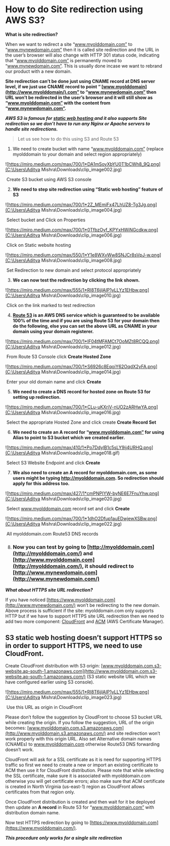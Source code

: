 # How to do Site redirection using AWS S3?

 

 

**What is site redirection?** 

When we want to redirect a site “www.myolddomain.com” to “www.mynewdomain.com” then it is called site redirection and the URL in the user’s browser will also change with HTTP 301 status code, indicating that “www.myolddomain.com” is permanently moved to “www.mynewdomain.com”. This is usually done incase we want to rebrand our product with a new domain.

**Site redirection can’t be done just using CNAME record at DNS server level, if we just use CNAME record to point “ [www.myolddomain](http://www.myolddomain/).com” to “www.mynewdomain.com” then URL won’t be redirected in the user’s browser and it will still show as “www.myolddomain.com” with the content from “www.mynewdomain.com”.**

***AWS S3 is famous for [static web hosting ](https://medium.com/tensult/host-a-static-website-2129275f145f)and it also supports Site redirection so we don’t have to run any Nginx or Apache servers to handle site redirections.***

> Let us see how to do this using S3 and Route 53

1. We need to create bucket with name “www.myolddomain.com” (replace myolddomain to your domain and select region appropriately)

 

![https://miro.medium.com/max/700/1*DA1mSovXbYU0T1bCWh8_9Q.png](C:\Users\Aditya Mishra\Downloads\clip_image002.jpg)

​                                                       Create S3 bucket using AWS S3 console

2. **We need to step site redirection using “Static web hosting” feature of S3**

 

![https://miro.medium.com/max/700/1*2Z_MEmiFx47LhUZ8-Tg3Jg.png](C:\Users\Aditya Mishra\Downloads\clip_image004.jpg)

​                                                         Select bucket and Click on Properties

 

![https://miro.medium.com/max/700/1*0TfbzOyf_KPYxHWiNGcdkw.png](C:\Users\Aditya Mishra\Downloads\clip_image006.jpg)

​                                                            Click on Static website hosting

 

![https://miro.medium.com/max/550/1*Y1e8WXvWw8SNJCr8sVpJ-w.png](C:\Users\Aditya Mishra\Downloads\clip_image008.jpg)

​                                    Set Redirection to new domain and select protocol appropriately

 

 

 

 

3. **We can now test the redirection by clicking the link shown.**

 

![https://miro.medium.com/max/555/1*RI8T6jjlAIP1yLLYz1EHbw.png](C:\Users\Aditya Mishra\Downloads\clip_image010.jpg)

​                                                 Click on the link marked to test redirection



4. **[Route 53](https://aws.amazon.com/route53/) is an AWS DNS service which is guaranteed to be available 100% of the time and if you are using Route 53 for your domain then do the following, else you can set the above URL as CNAME in your domain using your domain registerer.**

 

![https://miro.medium.com/max/700/1*IF04tMFAMCt7OoMZt8RCQQ.png](C:\Users\Aditya Mishra\Downloads\clip_image012.jpg)

​                                                        From Route 53 Console click **Create Hosted Zone**

 

 

![https://miro.medium.com/max/700/1*S6926c8EqoiY62OqdX2yFA.png](C:\Users\Aditya Mishra\Downloads\clip_image014.jpg)

​                                                        Enter your old domain name and click **Create**

5. **We need to create a DNS record for hosted zone on Route 53 for setting up redirection.**

 

![https://miro.medium.com/max/700/1*CLu-uKXriV-nUO2zARHwYA.png](C:\Users\Aditya Mishra\Downloads\clip_image016.jpg)

​                                Select the appropriate Hosted Zone and click create **Create Record Set**



6. **We need to create an A record for “www.myolddomain.com” for using Alias to point to S3 bucket which we created earlier.**

 

![https://miro.medium.com/max/410/1*Po7DdylB1c5sLY9ij4URHQ.png](C:\Users\Aditya Mishra\Downloads\clip_image018.gif)

​                                             Select S3 Website Endpoint and click **Create**



7. **We also need to create an A record for myolddomain.com, as some users might be typing http://myolddomain.com. So redirection should apply for this address too.**

 

![https://miro.medium.com/max/427/1*cmPNPIYW-byNE6E7FnuYhw.png](C:\Users\Aditya Mishra\Downloads\clip_image020.jpg)

​                                      Select www.myolddomain.com record set and click **Create**

 

![https://miro.medium.com/max/700/1*1dhO2Dfup1auEDwjewXSBw.png](C:\Users\Aditya Mishra\Downloads\clip_image022.jpg)

​                                                      All myolddomain.com Route53 DNS records



8. ### Now you can test by going to [http://myolddomain.com](http://myolddomain.com/) and [http://www.myolddomain.com](http://myolddomain.com/), it should redirect to [http://www.mynewdomain.com](http://www.mynewdomain.com/)

***What about HTTPS site URL redirection?***

If you have noticed [https://www.myolddomain.com](http://www.mynewdomain.com/) won’t be redirecting to the new domain. Above process is sufficient if the site: myolddomain.com only supports HTTP but if we have to support HTTPS site URL redirection then we need to add two more component: [CloudFront](https://medium.com/tensult/introduction-to-aws-cloudfront-eaf5d2d780a6) and [ACM](https://aws.amazon.com/certificate-manager/) (AWS Certificate Manager).

## S3 static web hosting doesn’t support HTTPS so in order to support HTTPS, we need to use CloudFront.

Create CloudFront distribution with S3 origin: [www.myolddomain.com.s3-website.ap-south-1.amazonaws.com](http://www.myolddomain.com.s3-website.ap-south-1.amazonaws.com/) (S3 static website URL which we have configured earlier using S3 console).

 

![https://miro.medium.com/max/555/1*RI8T6jjlAIP1yLLYz1EHbw.png](C:\Users\Aditya Mishra\Downloads\clip_image023.jpg)

​                                                               Use this URL as origin in CloudFront



Please don’t follow the suggestion by CloudFront to choose S3 bucket URL while creating the origin. If you follow the suggestion, URL of the origin becomes: [www.myolddomain.com.s3.amazonaws.com](http://www.myolddomain.s3.amazonaws.com/) and site redirection won’t work properly with this origin URL. Also set Alternative domain names (CNAMEs) to www.myolddomain.com otherwise Route53 DNS forwarding doesn’t work.

CloudFront will ask for a SSL certificate as it is need for supporting HTTPS traffic so first we need to create a new or import an existing certificate to ACM then use it for CloudFront distribution. Please note that while selecting the SSL certificate, make sure it is associated with myolddomain.com otherwise you will get certificate errors; also make sure that ACM certificate is created in North Virginia (us-east-1) region as CloudFront allows certificates from that region only.

Once CloudFront distribution is created and then wait for it be deployed then update an **A record** in Route 53 for “www.myolddomain.com” with distribution domain name.

Now test HTTPS redirection by going to [https://www.myolddomain.com](https://www.myolddomain.com/).

***This procedure only works for a single site redirection***

 